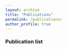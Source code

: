 ```yaml
---
layout: archive
title: "Publications"
permalink: /publications/
author_profile: true
---
```


<style type="text/css">
    
.note_red {
    color: red;
    font-weight: bold;
}

.note {
    color: green;
    font-style: italic;
}

</style>

### Publication list
<script src="https://bibbase.org/show?bib=https://rmiyagusuku.github.io/files/miyagusuku.bib&jsonp=1"></script>
